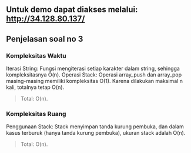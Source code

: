 Untuk demo dapat diakses melalui: http://34.128.80.137/
-----------------------------------
## Penjelasan soal no 3
### Kompleksitas Waktu
Iterasi String: Fungsi mengiterasi setiap karakter dalam string, sehingga kompleksitasnya O(n).
Operasi Stack: Operasi array_push dan array_pop masing-masing memiliki kompleksitas O(1). Karena dilakukan maksimal n kali, totalnya tetap O(n).
> Total: O(n).

### Kompleksitas Ruang
Penggunaan Stack: Stack menyimpan tanda kurung pembuka, dan dalam kasus terburuk (hanya tanda kurung pembuka), ukuran stack adalah O(n).
> Total: O(n).
